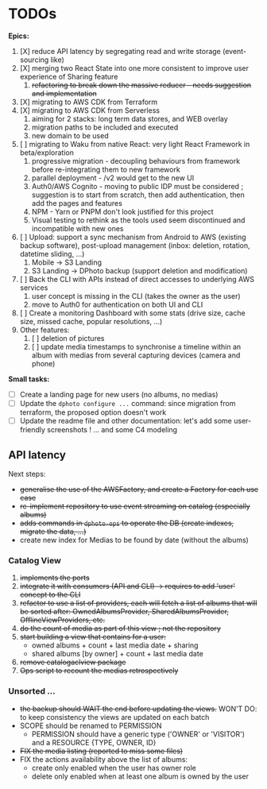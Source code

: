 TODOs
=======================================

**Epics:**

1. [X] reduce API latency by segregating read and write storage (event-sourcing like)
2. [X] merging two React State into one more consistent to improve user experience of Sharing feature
   1. ~~refactoring to break down the massive reducer - needs suggestion and implementation~~
3. [X] migrating to AWS CDK from Terraform
4. [X] migrating to AWS CDK from Serverless
   1. aiming for 2 stacks: long term data stores, and WEB overlay
   2. migration paths to be included and executed
   3. new domain to be used
5. [ ] migrating to Waku from native React: very light React Framework in beta/exploration
   1. progressive migration - decoupling behaviours from framework before re-integrating them to new framework
   2. parallel deployment - /v2 would get to the new UI
   3. Auth0/AWS Cognito - moving to public IDP must be considered ; suggestion is to start from scratch, then add authentication, then add the pages and
      features
   4. NPM - Yarn or PNPM don't look justified for this project
   5. Visual testing to rethink as the tools used seem discontinued and incompatible with new ones
6. [ ] Upload: support a sync mechanism from Android to AWS (existing backup software), post-upload management (inbox: deletion, rotation, datetime
   sliding, ...)
   1. Mobile -> S3 Landing
   2. S3 Landing -> DPhoto backup (support deletion and modification)
7. [ ] Back the CLI with APIs instead of direct accesses to underlying AWS services
   1. user concept is missing in the CLI (takes the owner as the user)
   2. move to Auth0 for authentication on both UI and CLI
8. [ ] Create a monitoring Dashboard with some stats (drive size, cache size, missed cache, popular resolutions, ...)
9. Other features:
   1. [ ] deletion of pictures
   2. [ ] update media timestamps to synchronise a timeline within an album with medias from several capturing devices (camera and phone)

**Small tasks:**

* [ ] Create a landing page for new users (no albums, no medias)
* [ ] Update the `dphoto configure ...` command: since migration from terraform, the proposed option doesn't work
* [ ] Update the readme file and other documentation: let's add some user-friendly screenshots ! ... and some C4 modeling

API latency
---------------------------------------

Next steps:

* ~~generalise the use of the AWSFactory, and create a Factory for each use case~~
* ~~re-implement repository to use event streaming on catalog (especially albums)~~
* ~~adds commands in `dphoto-ops` to operate the DB (create indexes, migrate the data, ...)~~
* create new index for Medias to be found by date (without the albums)

### Catalog View

1. ~~implements the ports~~
2. ~~integrate it with consumers (API and CLI) -> requires to add 'user' concept to the CLI~~
3. ~~refactor to use a list of providers, each will fetch a list of albums that will be sorted after: OwnedAlbumsProvider, SharedAlbumsProvider,~~
   ~~OfflineViewProviders, etc.~~
4. ~~do the count of media as part of this view ; not the repository~~
5. ~~start building a view that contains for a user:~~
   * owned albums + count + last media date + sharing
   * shared albums [by owner] + count + last media date
6. ~~remove catalogaclview package~~
7. ~~Ops script to recount the medias retrospectively~~

### Unsorted ...

* ~~the backup should WAIT the end before updating the views.~~ WON'T DO: to keep consistency the views are updated on each batch
* SCOPE should be renamed to PERMISSION
   * PERMISSION should have a generic type ('OWNER' or 'VISITOR') and a RESOURCE {TYPE, OWNER, ID}
* ~~FIX the media listing (reported to miss some files)~~
* FIX the actions availability above the list of albums:
    * create only enabled when the user has owner role
    * delete only enabled when at least one album is owned by the user
